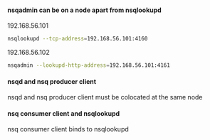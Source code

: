 #### nsqadmin can be on a node apart from nsqlookupd

192.168.56.101

```bash
nsqlookupd --tcp-address=192.168.56.101:4160
```

192.168.56.102

```bash
nsqadmin --lookupd-http-address=192.168.56.101:4161
```

#### nsqd and nsq producer client

nsqd and nsq producer client must be colocated at the same node

#### nsq consumer client and nsqlookupd

nsq consumer client binds to nsqlookupd
